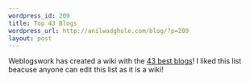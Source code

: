 ```yaml
--- 
wordpress_id: 209
title: Top 43 Blogs
wordpress_url: http://anilwadghule.com/blog/?p=209
layout: post
---
```

Weblogswork has created a wiki with the <a href="http://43best.weblogswork.com/">43 best blogs</a>! I liked this list beacuse anyone can edit this list as it is a wiki!
